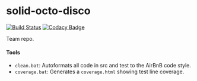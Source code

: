 # solid-octo-disco

[![Build Status](https://travis-ci.com/Winwardo/solid-octo-disco.svg?token=7SQ6jrtNutPqf3FCqqH3&branch=master)](https://travis-ci.com/Winwardo/solid-octo-disco)
[![Codacy Badge](https://api.codacy.com/project/badge/grade/d544db1297e04420b13c514662c305af)](https://www.codacy.com/app/winwardo/solid-octo-disco)

Team repo.

#### Tools
* `clean.bat`: Autoformats all code in src and test to the AirBnB code style.
* `coverage.bat`: Generates a `coverage.html` showing test line coverage.